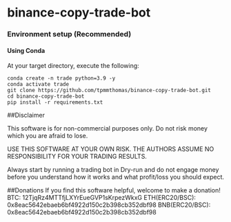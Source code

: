 # binance-copy-trade-bot
### Environment setup (Recommended)

#### Using Conda
At your target directory, execute the following:   
```
conda create -n trade python=3.9 -y
conda activate trade
git clone https://github.com/tpmmthomas/binance-copy-trade-bot.git
cd binance-copy-trade-bot
pip install -r requirements.txt
```
##Disclaimer

This software is for non-commercial purposes only. Do not risk money which you are afraid to lose.  

USE THIS SOFTWARE AT YOUR OWN RISK. THE AUTHORS ASSUME NO RESPONSIBILITY FOR YOUR TRADING RESULTS.     

Always start by running a trading bot in Dry-run and do not engage money before you understand how it works and what profit/loss you should expect.  

##Donations
If you find this software helpful, welcome to make a donation!
BTC: 12TjqRz4MTTfjLXYrEueGVP1sKrpezWkxG
ETH(ERC20/BSC): 0x8eac5642ebaeb6bf4922d150c2b398cb352dbf98
BNB(ERC20/BSC): 0x8eac5642ebaeb6bf4922d150c2b398cb352dbf98

